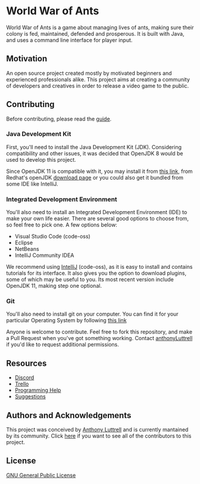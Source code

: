 
# World War of Ants

World War of Ants is a game about managing lives of ants, making sure their colony is fed, maintained, defended and prosperous. It is built with Java, and uses a command line interface for player input.

## Motivation

An open source project created mostly by motivated beginners and experienced professionals alike. This project aims at creating a community of developers and creatives in order to release a video game to the public.

## Contributing

Before contributing, please read the [guide](contributing.md).

### Java Development Kit

First, you'll need to install the Java Development Kit (JDK). Considering compatibility and other issues, it was decided that OpenJDK 8 would be used to develop this project.

Since OpenJDK 11 is compatible with it, you may install it from [this link](https://openjdk.java.net/), from Redhat's openJDK [download page](https://developers.redhat.com/products/openjdk/download) or you could also get it bundled from some IDE like IntelliJ.

### Integrated Development Environment

You'll also need to install an Integrated Development Environment (IDE) to make your own life easier. There are several good options to choose from, so feel free to pick one. A few options below:

+ Visual Studio Code (code-oss)
+ Eclipse
+ NetBeans
+ IntelliJ Community IDEA

We recommend using [IntelliJ](https://www.jetbrains.com/idea/) (code-oss), as it is easy to install and contains tutorials for its interface. It also gives you the option to download plugins, some of which may be useful to you. Its most recent version include OpenJDK 11, making step one optional.

### Git

You'll also need to install git on your computer. You can find it for your particular Operating System by following [this link](https://git-scm.com/downloads)

Anyone is welcome to contribute. Feel free to fork this repository, and make a Pull Request when you've got something working. Contact [anthonyLuttrell](https://github.com/anthonyLuttrell) if you'd like to request additional permissions.

## Resources
+ [Discord](https://discordapp.com/invite/NACP6WZ)
+ [Trello](https://trello.com/b/xDj6KfHq/world-war-of-ants)
+ [Programming Help](https://docs.google.com/document/d/1p5i64NT7B5y-CNH9MyeQT5jwRByZ2o8yJnSnykOSJNQ/edit)
+ [Suggestions](https://docs.google.com/document/d/1yr9REhs6ev9SFzBuuHrqM-ivjuUrOdPJwc0rheYKv28/edit)

## Authors and Acknowledgements

This project was conceived by [Anthony Luttrell](https://github.com/anthonyLuttrell) and is currently mantained by its community.
Click [here](https://github.com/warofants/wwa/graphs/contributors) if you want to see all of the contributors to this project.

## License

[GNU General Public License](https://www.gnu.org/licenses/gpl-3.0.en.html)
